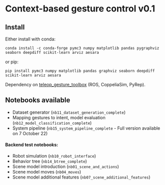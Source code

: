 # Context-based gesture control v0.1



## Install
Either install with conda:
```
conda install -c conda-forge pymc3 numpy matplotlib pandas pygraphviz seaborn deepdiff scikit-learn arviz aesara
```
or pip:
```
pip install pymc3 numpy matplotlib pandas graphviz seaborn deepdiff scikit-learn arviz aesara
```

Dependency on [teleop_gesture_toolbox](https://github.com/imitrob/teleop_gesture_toolbox) (ROS, CoppeliaSim, PyRep).

## Notebooks available

- Dataset generator (`nb11_dataset_generation_complete`)
- Mapping gestures to intent, model evaluation (`nb12_model_classification_complete`)
- System pipeline (`nb15_system_pipeline_complete` - Full version available on 7 October 22)

#### Backend test notebooks:

- Robot simulation (`nb10_robot_interface`)
- Behavior tree (`nb14_btree_complete`)
- Scene model introduction (`nb01_scene_and_actions`)
- Scene model moves (`nb04_moves`)
- Scene model additional features (`nb07_scene_additional_features`)
